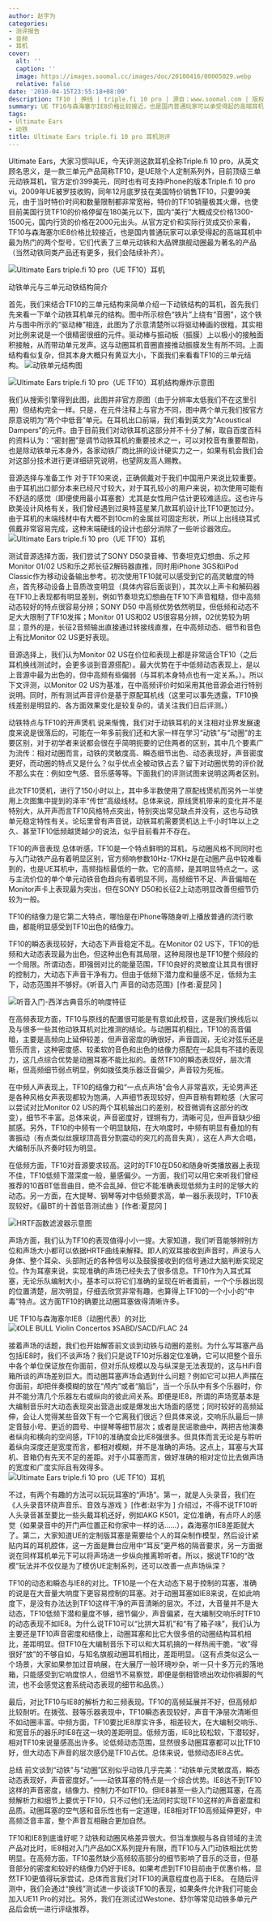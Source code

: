 ```yaml
---
author: 赵宇为
categories:
- 测评报告
- 音频
- 耳机
cover:
  alt: ''
  caption: ''
  image: https://images.soomal.cc/images/doc/20100416/00005029.webp
  relative: false
date: '2010-04-15T23:55:18+08:00'
description: TF10 | 换线 | triple.fi 10 pro | 源自：www.soomal.com | 版权：原创 |  平均/总评分：09.36/599
summary: UE TF10与森海塞尔IE8价格比较接近，也是国内普通玩家可以承受得起的高端耳机中最为热门的两个型号，它们是三单元动铁和大品牌旗舰动圈的代表作。相对动圈而言，动铁耳塞从理论优势上说，它的灵敏度高、瞬态细节出色、动态表现好，这似乎说的动圈耳塞毫无还手之力？具体情况如何？
tags:
- Ultimate Ears
- 动铁
title: Ultimate Ears triple.fi 10 pro 耳机测评
---
```


Ultimate Ears，大家习惯叫UE，今天评测这款耳机全称Triple.fi 10 pro，从英文顾名思义，是一款三单元产品简称TF10，是UE除个人定制系列外，目前顶级三单元动铁耳机，官方定价399美元，同时也有可支持iPhone的版本Triple.fi 10 pro vi。2009年UE被罗技收购，同年12月底罗技在美国特价销售TF10，只要99美元，由于当时特价时间和数量限制都非常宽裕，特价的TF10销量极其火爆，也使目前美国行货TF10的价格停留在180美元以下，国内“美行”大概成交价格1300-1500元，国内行货的价格在2000元出头。从官方定价和实际行货成交价来看，TF10与森海塞尔IE8价格比较接近，也是国内普通玩家可以承受得起的高端耳机中最为热门的两个型号，它们代表了三单元动铁和大品牌旗舰动圈最为著名的产品（当然动铁同类产品还有更多，我们会陆续补齐）。



![Ultimate Ears triple.fi 10 pro（UE TF10）耳机](https://images.soomal.cc/images/doc/20100330/00004749.webp)



动铁单元与三单元动铁结构简介



首先，我们来结合TF10的三单元结构来简单介绍一下动铁结构的耳机，首先我们先来看一下单个动铁耳机单元的结构。图中所示棕色“铁片”上绕有“音圈”，这个铁片与图中所示的“驱动棒”相连，此图为了示意清楚所以将驱动棒画的很粗，其实相对比例来说是一个很精密很细的元件。驱动棒与振动板（振膜）上以极小的接触面积接触，从而带动单元发声。这与动圈耳机音圈直接推动振膜发生有所不同。上面结构看似复杂，但其本身大概只有黄豆大小，下面我们来看看TF10的三单元结构。
![动铁单元结构图](https://images.soomal.cc/images/doc/20100415/00005028.webp)




![Ultimate Ears triple.fi 10 pro（UE TF10）耳机结构爆炸示意图](https://images.soomal.cc/images/doc/20100415/00005025.webp)




我们从搜索引擎得到此图，此图并非官方原图（由于分辨率太低我们不在这里引用）但结构完全一样。只是，在元件注释上与官方不同，图中两个单元我们按官方原意说明为“两个中低音”单元。在耳机出口前端，我们看到英文为“Acoustical Dampers”的元件。由于目前我们对动铁耳机这部分并不十分了解，取自百度百科的资料认为：“密封圈”是调节动铁耳机的重要技术之一，可以对校音有重要帮助，也是除动铁单元本身外，各家动铁厂商比拼的设计硬实力之一，如果有机会我们会对这部分技术进行更详细研究说明，也望网友高人赐教。

音源选择与准备工作
对于TF10来说，正确佩戴对于我们中国用户来说比较重要。由于耳机出口部分本来已经尺寸较大，对于耳孔较小的用户来说，初次使用可能有不舒适的感觉（即便使用最小耳塞套）尤其是女性用户估计更较难适应。这也许与欧美设计风格有关，我们曾经遇到过奥特蓝星某几款耳机设计比TF10更加过分。由于耳机的末端线材中有大概不到10cm的金属丝可固定形状，所以上出线绕耳式佩戴非常容易完成，这种末端硬线的设计也部分消除了一些听诊器效应。
![Ultimate Ears triple.fi 10 pro（UE TF10）耳机](https://images.soomal.cc/images/doc/20100330/00004756.webp)




测试音源选择方面，我们尝试了SONY D50录音棒、节奏坦克幻想曲、乐之邦Monitor 01/02 US和乐之邦长征2解码器直推，同时用iPhone 3GS和iPod Classic作为移动设备输出参考。初次使用TF10就可以感受到它的高灵敏度的特点，首先移动设备上音质改变明显（具体内容后面谈到），其次以上声卡和解码器在TF10上表现都有明显差别，例如节奏坦克幻想曲在TF10下声音粗糙，但中高频动态较好的特点很容易分辨；SONY D50 中高频优势依然明显，但低频和动态不足大大限制了TF10发挥；Monitor 01 US和02 US很容易分辨，02优势较为明显；意外的是，长征2音频输出直接通过转接线直推，在中高频动态、细节和音色上有比Monitor 02 US更好表现。

音源选择上，我们认为Monitor 02 US在价位和表现上都是非常适合TF10（之后耳机换线测试时，会更多谈到音源搭配）。最大优势在于中低频动态表现上，是以上音源中最为出色的，但中高频有些偏弱（与耳机本身特点也有一定关系。）。所以下文评测，以Monitor 02 US为基准，在中高频评价时如采用其他音源会进行特别说明。同时，所有测试声音评价是基于原配耳机线（这里可以事先透露，TF10换线差别是明显的、各方面效果变化是较复杂的，请关注我们日后评测。）


动铁特点与TF10的开声煲机
说来惭愧，我们对于动铁耳机的关注相对业界发展速度来说是很落后的，可能在一年多前我们还和大家一样在学习“动铁”与“动圈”的主要区别，对于初学者来说都会很在乎简明扼要的记住两者的区别，其中几个要素广为流传：相对动圈而言，动铁的灵敏度高、瞬态细节出色、动态表现好，声音密度更好，而动圈的特点又是什么？似乎优点全被动铁占去？留下对动圈优势的评价就不那么实在：例如空气感、音乐感等等。下面我们的评测试图来说明这两者区别。

此次TF10煲机，进行了150小时以上，其中多半数使用了原配线煲机而另外一半使用上次图集中提到的泽丰“传世”高级线材。总体来说，原线煲机带来的变化并不是特别大，从开声而言TF10风格特点突出，特别突出常见缺点并没有，这也与动铁单元稳定特性有关。论坛里曾有声音说，动铁耳机需要煲机达上千小时1年以上之久、甚至TF10低频越煲越少的说法，似乎目前看并不存在。

TF10的声音表现
总体听感，TF10是一个特点鲜明的耳机，与动圈风格不同同时也与入门动铁产品有着明显区别，官方频响参数10Hz-17KHz是在动圈产品中较难看到的，也是UE耳机中，高频指标最低的一款。它的高频，是其明显特点之一。这与主流价位的单个单元动铁音色趋向有着明显不同，高频细节不足、声音偏暗在Monitor声卡上表现最为突出，但在SONY D50和长征2上动态明显改善但细节仍较为一般。

TF10的结像力是它第二大特点，哪怕是在iPhone等随身听上播放普通的流行歌曲，都能明显感受到TF10出色的结像力。

TF10的瞬态表现较好，大动态下声音稳定不乱。在Monitor 02 US下，TF10的低频和大动态表现最为出色，但这种出色有其局限，这种局限也是TF10整个频段的一个局限。所谓动态，即强弱对比的能量范围，TF10良好的灵敏度让其具有很好的控制力，大动态下声音干净有力。但由于低频下潜力度和量感不足，低频为主下，动态范围并不够好。《听音入门 声音的动态范围》[作者:夏昆冈 ]

![听音入门-西洋古典音乐的响度特征](https://images.soomal.cc/images/doc/20090418/00001378.webp)




在高频表现方面，TF10与原线的配置很可能是有意如此校音，这是我们换线后以及与很多一些其他动铁耳机对比推测的结论。与动圈耳机相比，TF10的高音偏暗，主要是高频向上延伸较差，但声音密度的确很好，声音圆润，无论对弦乐还是管乐而言，这种密度感、较柔软的音色和出色的结像力搭配在一起具有不错的表现力，这几点综合优势是动圈耳塞不能比拟的。虽然TF10的瞬态表现好，层次清晰，但高频细节弱点明显，例如拨弦类乐器泛音偏少，声音较为死板。

在中频人声表现上，TF10的结像力和“一点点声场”会令人非常喜欢，无论男声还是各种风格女声表现都较为饱满，人声细节表现较好，但声音稍有颗粒感（大家可以尝试对比Monitor 02 US的两个耳机输出口的差别，校音微调有这部分的改变），细节不丰富。总体来说，声音密度好，铿锵有力，清晰可见，但声音缺少细腻感。另外，TF10的中频有一个明显缺陷，在大响度时，中频有明显有叠加的有害振动（有点类似丝膜球顶高音分割震动的突兀的高音失真），这在人声大合唱，大编制乐队齐奏时较为明显。

在低频方面，TF10对音源要求较高。这时的TF10在D50和随身听类播放器上表现不佳，TF10低频下潜深度一般，量感偏少。一方面，我们可以用它来听我们曾经推荐的10首BT低音曲目，绝不会乱掉、但它不能准确表现低频为主时的足够大的动态。另一方面，在大提琴、钢琴等对中低频要求高，单一器乐表现时，TF10表现较好。《最BT的十首低音测试曲 》[作者:夏昆冈 ]


![HRTF函数滤波器示意图](https://images.soomal.cc/images/doc/20091230/00003496.webp)




声场方面，我们认为TF10的表现值得小小一提。大家知道，我们听音能够辨别方位和声场大小都可以依据HRTF曲线来解释。即人的双耳接收到声音时，声波与人身体、整个耳朵、头部附近的各种信号以及鼓膜接收到的信号通过大脑判断实现定位。作为耳塞来说，实现准确的声场已经失去了很多信息。TF10作为入耳式耳塞，无论乐队编制大小，基本可以将它们准确的呈现在听者面前，一个个乐器出现的位置清楚，层次明显，仔细去欣赏非常有趣，也算得上TF10的一个小小的“中毒”特点。这方面TF10的确要比动圈耳塞做得清晰许多。


UE TF10与森海塞尔IE8（动圈代表）的对比
![《OLE BULL Violin Concertos 》SABD/SACD/FLAC 24](https://images.soomal.cc/images/doc/20100310/00004410.webp)




接着声场的话题，我们也开始解答前文谈到动铁与动圈的差别。为什么写耳塞产品包括IE8时，我们不谈声场？我们只是说TF10对乐器定位准确，它可以把整个音乐中各个单位保证放在你面前，但对乐队规模以及与纵深是无法表现的，这与HiFi音箱所谈的声场差别巨大。而动圈耳塞声场会遇到什么问题？例如它可以把人声摆在你面前，却把伴奏模糊的放在“颅内”或者“脑后”，当一个乐队中有多个乐器时，你并不能分清几个乐器左右或纵向的彼此间关系。即便是IE8，所谓的声场宽基本是大编制音乐时大动态表现突出营造出或是爆发出大场面的感觉；同时较好的高频延伸，会让人觉得某些音效下有一个它离我们很远？但具体来说，交响乐队最后一排定音鼓小号、更近的圆号、中提琴等细节层次；或者是民谣歌曲中，两把吉他演奏者纵向和横向的空间感，TF10的准确度会比IE8强很多。但具体而言无论是与聆听着纵向深度还是宽度而言，都相对模糊，并不是准确的声场。这点上，耳塞与大耳机、音箱仍有先天不足的差距。对于小耳塞而言，做好准确的相对定位比去做声场的宽度和广度实际且有效得多。
![Ultimate Ears triple.fi 10 pro（UE TF10）耳机](https://images.soomal.cc/images/doc/20100330/00004758.webp)




不过，有两个有趣的方法可以玩玩耳塞的“声场”。第一，就是人头录音，我们在《人头录音环绕声音乐、音效与游戏 》[作者:赵宇为 ]
介绍过，不得不说TF10听人头录音甚至要比一些头戴耳机还好，例如AKG K501，定位准确，有点吓人的感觉（如果录音中的开门声位置正和你家中一样的话……），森海塞尔IE8差距就大了。第二，大家知道UE的定制版耳塞是需要给个人的耳朵制作模型，然后设计紧贴内耳的耳机腔体，这一方面是舞台应用中“耳反”更严格的隔音要求，另一方面据说在同样耳机单元下可以将声场进一步纵向推离聆听者。所以，据说TF10的“改模”玩法并不仅仅是为了模仿UE定制系列，还可以改善一点声场纵深？


TF10的动态和瞬态与IE8的对比。TF10是一个在大动态下易于控制的耳塞，准确的说是在大音量大响度下更容易控制的耳塞。对于动圈耳塞如IE8来说，在如此响度下，是没有办法达到TF10这样干净的声音清晰的层次。不过，大音量并不是大动态，TF10低频下潜和量度不够，细节偏少，声音偏紧，在大编制交响乐时TF10的动态表现不如IE8。为什么说TF10可以“比拼大耳机”和“有了箱子味”，我们认为主要还是TF10声音密度和结像上，动圈耳塞和比它大很多倍的动圈结构耳机相比，差距明显。但TF10在大编制音乐下可以和大耳机搞的一样热闹干脆，“收”得很好“放”的不够自如，与知名旗舰动圈耳机相比，差距明显。（这有点类似这么一个场景，大家如果参加过音响展，在大展厅一般环境吵杂，听一只十多万元的落地箱，只能感受到它响度惊人，但细节不易察觉，即便是倒相管喷出吹动你裤脚的气流，也不会感觉这套系统动态表现的细节和品质。）

最后，对比TF10与IE8的解析力和三频表现。TF10的高频延展并不好，但高频却比较耐听。在拨弦、鼓等乐器表现中，TF10瞬态表现较好，声音干净层次清晰但不如动圈丰富。中频方面，TF10要比IE8厚实许多，相差较大，在大编制交响乐、和宽音乐的器乐时IE8在这一块的差距明显。低频方面，IE8比较松软，下潜较好，相对TF10来说量感高出许多。论低频动态范围，显然很多动圈耳塞都可以比TF10好，但大动态下声音的层次感仍是TF10占优。总体来说，低频动态IE8占优。

总结
前文谈到“动铁”与“动圈”区别似乎动铁几乎完美：“动铁单元灵敏度高，瞬态动态表现好，声音密度好。”――动铁耳塞的特点是一个综合优势。IE8达不到TF10这样的声音密度，结像力、控制力不如TF10。但IE8甚至一些入门动圈耳塞，在高频解析力和细节上要优于TF10，只不过他们无法同时实现TF10这样的声音密度和品质。动圈耳塞的空气感和音乐性也有一定道理，IE8相对TF10高频延伸更好，中高频泛音丰富，整个声音互相融合更加自然。

TF10和IE8到底谁好呢？动铁和动圈风格差异很大。但当准旗舰与各自领域的主流产品对比时，IE8相对入门产品如CX系列提升有限，而TF10与入门动铁相比优势明显。在高频方面，TF10虽然缺少高频较高部分的细节影响了音乐的泛音，但基音部分的密度和较好的结像力仍好于IE8。如果考虑到TF10目前由于优惠价格，显然TF10更值得玩家尝试，总体而言我们对TF10的满意程度也高于IE8。
在随后评测中，我们会通过“换线”测试进一步谈谈TF10的表现，如果条件允许我们可能会加入UE11 Pro的对比。另外，我们在测试过Westone、舒尔等常见动铁多单元产品后会统一进行评级推荐。